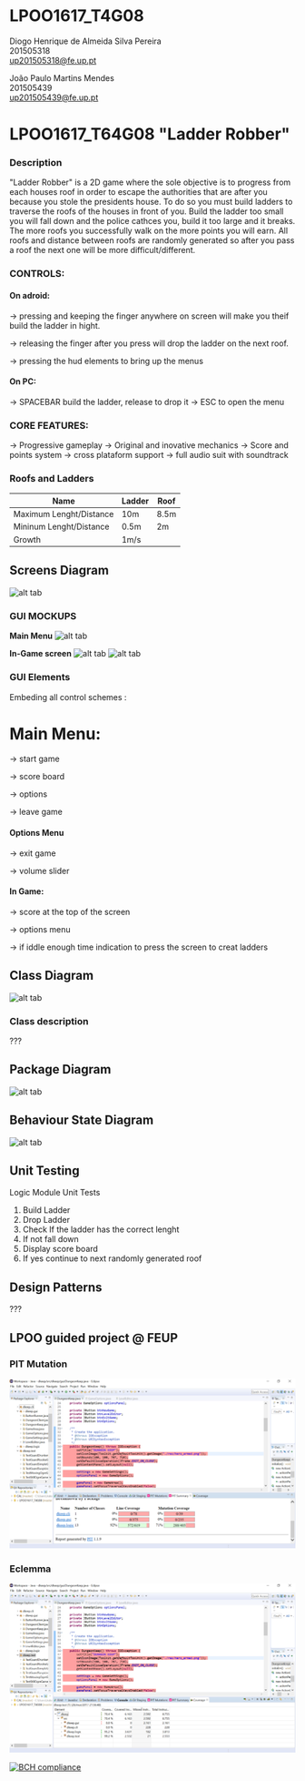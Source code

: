 # LPOO1617_T4G08

Diogo Henrique de Almeida Silva Pereira   
201505318	        
up201505318@fe.up.pt

João Paulo Martins Mendes                 
201505439	        
up201505439@fe.up.pt


# LPOO1617_T64G08 "Ladder Robber"

### Description

"Ladder Robber" is a 2D game where the sole objective is to progress from each houses roof in order to escape the authorities that are after you because you stole the presidents house.
To do so you must build ladders to traverse the roofs of the houses in front of you. Build the ladder too small you will fall down and the police cathces you, build it too large and it breaks.
The more roofs you successfully walk on the more points you will earn.
All roofs and distance between roofs are randomly generated so after you pass a roof the next one will be more difficult/different.

### CONTROLS:

#### On adroid:

-> pressing and keeping the finger anywhere on screen will make you theif build the ladder in hight.

-> releasing the finger after you press will drop the ladder on the next roof.

-> pressing the hud elements to bring up the menus

#### On PC:

-> SPACEBAR build the ladder, release to drop it
-> ESC to open the menu

### CORE FEATURES:

-> Progressive gameplay
-> Original and inovative mechanics
-> Score and points system
-> cross plataform support
-> full audio suit with soundtrack

### Roofs and Ladders

|          Name           | Ladder | Roof |
|-------------------------|--------|------|
| Maximum Lenght/Distance | 10m    | 8.5m |
| Mininum Lenght/Distance | 0.5m   | 2m   |
| Growth                  | 1m/s   |      |

## Screens Diagram
![alt tab](https://i.imgur.com/8neKdNn.png)

### GUI MOCKUPS

**Main Menu**
![alt tab](http://i.imgur.com/ozMT2Tq.png)

**In-Game  screen**
![alt tab](http://i.imgur.com/WPmBWl1.jpg)
![alt tab](http://i.imgur.com/sbibMCu.jpg)


### GUI Elements

Embeding all control schemes :

# Main Menu:

-> start game

-> score board

-> options

-> leave game

#### Options Menu

-> exit game

-> volume slider

#### In Game:

-> score at the top of the screen

-> options menu

-> if iddle enough time indication to press the screen to creat ladders

## Class Diagram
![alt tab](???)

### Class description

???

## Package Diagram
![alt tab](???)

## Behaviour State Diagram
![alt tab](???)

## Unit Testing

Logic Module Unit Tests

1. Build Ladder
2. Drop Ladder
3. Check If the ladder has the correct lenght
4. If not fall down
5. Display score board
6. If yes continue to next randomly generated roof


## Design Patterns
???


## LPOO guided project @ FEUP

### PIT Mutation
![Alt text](/dkeep/screenshots/PIT.png?raw=true)

### Eclemma

![Alt text](/dkeep/screenshots/Eclemma.png?raw=true)

[![BCH compliance](https://bettercodehub.com/edge/badge/JMendes25/LPOO1617_T4G08?token=3a5e91da9866677b54902291804a21c442d6cbec)](https://bettercodehub.com/)
